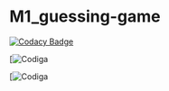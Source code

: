 # M1_guessing-game

[![Codacy Badge](https://app.codacy.com/project/badge/Grade/cb56b19925c54e6a86696dced7e7a320)](https://www.codacy.com/gh/Abhishek-S-28/M1_guessing-game/dashboard?utm_source=github.com&amp;utm_medium=referral&amp;utm_content=Abhishek-S-28/M1_guessing-game&amp;utm_campaign=Badge_Grade)

[![Codiga](https://api.codiga.io/project/32507/score/svg)

[![Codiga](https://api.codiga.io/project/32507/status/svg)
